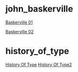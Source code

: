# john_baskerville

[Baskerville 01](https://courtneyrobinson97.github.io/john_baskerville/baskerville1.html)


[Baskerville 02](https://courtneyrobinson97.github.io/john_baskerville/baskerville2.html)

# history_of_type
[History Of Type](https://courtneyrobinson97.github.io/history_of_type/BriefHistoryOfType.html)
[History Of Type2](https://courtneyrobinson97.github.io/history_of_type/BriefHistoryOfType2.html)




